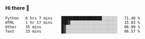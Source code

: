 ### Hi there 👋

<!--START_SECTION:waka-->
```text
Python   6 hrs 7 mins    ██████████████████░░░░░░░   71.40 % 
HTML     1 hr 17 mins    ███▓░░░░░░░░░░░░░░░░░░░░░   15.03 % 
Other    35 mins         █▓░░░░░░░░░░░░░░░░░░░░░░░   06.99 % 
Text     33 mins         █▓░░░░░░░░░░░░░░░░░░░░░░░   06.57 % 
```
<!--END_SECTION:waka-->


<!--
**AnkelMauCastillo/AnkelMauCastillo** is a ✨ _special_ ✨ repository because its `README.md` (this file) appears on your GitHub profile.

Here are some ideas to get you started:

- 🔭 I’m currently working on ...
- 🌱 I’m currently learning ...
- 👯 I’m looking to collaborate on ...
- 🤔 I’m looking for help with ...
- 💬 Ask me about ...
- 📫 How to reach me: ...
- 😄 Pronouns: ...
- ⚡ Fun fact: ...
-->
